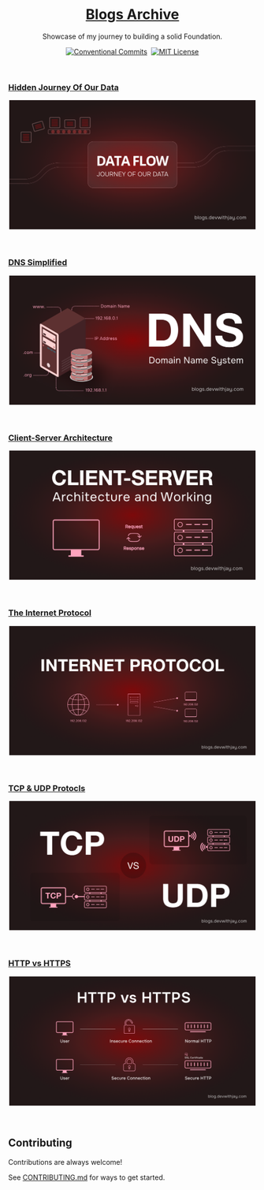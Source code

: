 <a href="https://blog.devwithjay.com/">
  <h1 align="center">Blogs Archive</h1>
</a>

<p align="center">
  Showcase of my journey to building a solid Foundation.
</p>

<div align= "center">

[![Conventional Commits](https://img.shields.io/badge/Conventional%20Commits-1.0.0-%23FE5196?logo=conventionalcommits&logoColor=white)](https://conventionalcommits.org)&nbsp;&nbsp;[![MIT License](https://img.shields.io/badge/License-MIT-green.svg)](https://choosealicense.com/licenses/mit/)

</div>

<br>

### [Hidden Journey Of Our Data](https://blog.devwithjay.com/journey-of-data)

  <a href="https://blog.devwithjay.com/journey-of-data">
      <p align=center>
      <img width = "500px" alt="Jio Network blocking the view? Network switch reveals the magic!" src="./assets/b1-banner.png">
    <p>
  </a>

<br>

### [DNS Simplified](https://blog.devwithjay.com/dns-demystified)

  <a href="https://blog.devwithjay.com/dns-demystified">
      <p align=center>
      <img width = "500px" alt="Jio Network blocking the view? Network switch reveals the magic!" src="./assets/b2-banner.png">
    <p>
  </a>

<br>

### [Client-Server Architecture](https://blog.devwithjay.com/client-server)

  <a href="https://blog.devwithjay.com/client-server">
      <p align=center>
      <img width = "500px" alt="Jio Network blocking the view? Network switch reveals the magic!" src="./assets/b3-banner.png">
    <p>
  </a>

<br>

### [The Internet Protocol](https://blog.devwithjay.com/internet-protocol)

  <a href="https://blog.devwithjay.com/internet-protocol">
      <p align=center>
      <img width = "500px" alt="Jio Network blocking the view? Network switch reveals the magic!" src="./assets/b4-banner.png">
    <p>
  </a>

<br>

### [TCP & UDP Protocls](https://blog.devwithjay.com/tcp-udp)

  <a href="https://blog.devwithjay.com/tcp-udp">
      <p align=center>
      <img width = "500px" alt="Jio Network blocking the view? Network switch reveals the magic!" src="./assets/b5-banner.png">
    <p>
  </a>

<br>

### [HTTP vs HTTPS](https://blog.devwithjay.com/http-vs-https)

  <a href="https://blog.devwithjay.com/http-vs-https">
      <p align=center>
      <img width = "500px" alt="Jio Network blocking the view? Network switch reveals the magic!" src="./assets/b6-banner.png">
    <p>
  </a>

<br>

## Contributing

Contributions are always welcome!

See [CONTRIBUTING.md](../CONTRIBUTING.md) for ways to get started.
</br></br>
